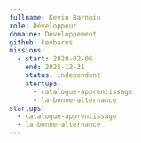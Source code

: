 ```yaml
---
fullname: Kevin Barnoin
role: Développeur
domaine: Développement
github: kevbarns
missions:
  - start: 2020-02-06
    end: 2025-12-31
    status: independent
    startups:
      - catalogue-apprentissage
      - la-bonne-alternance
startups:
  - catalogue-apprentissage
  - la-bonne-alternance
---
```

